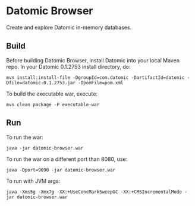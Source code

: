 Datomic Browser
===============

Create and explore Datomic in-memory databases.

Build
-----

Before building Datomic Browser, install Datomic into your local Maven repo. In your Datomic 0.1.2753 install directory, do:

    mvn install:install-file -DgroupId=com.datomic -DartifactId=datomic -Dfile=datomic-0.1.2753.jar -DpomFile=pom.xml

To build the executable war, execute:

    mvn clean package -P executable-war

Run
---

To run the war:

    java -jar datomic-browser.war

To run the war on a different port than 8080, use:

    java -Dport=9090 -jar datomic-browser.war

To run with JVM args:

    java -Xms5g -Xmx7g -XX:+UseConcMarkSweepGC -XX:+CMSIncrementalMode -jar datomic-browser.war
